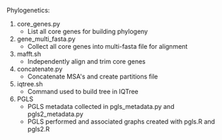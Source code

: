 Phylogenetics:
1. core_genes.py
   - List all core genes for building phylogeny
2. gene_multi_fasta.py
   - Collect all core genes into multi-fasta file for alignment
3. mafft.sh
   - Independently align and trim core genes
4. concatenate.py
   - Concatenate MSA's and create partitions file
5. iqtree.sh
   - Command used to build tree in IQTree
6. PGLS
   - PGLS metadata collected in pgls_metadata.py and pgls2_metadata.py
   - PGLS performed and associated graphs created with pgls.R and pgls2.R
